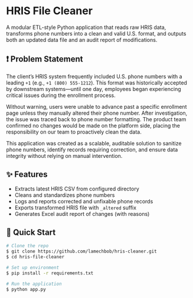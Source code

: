 # HRIS File Cleaner

A modular ETL-style Python application that reads raw HRIS data, transforms phone numbers into a clean and valid U.S. format, and outputs both an updated data file and an audit report of modifications.

## ❗ Problem Statement

The client’s HRIS system frequently included U.S. phone numbers with a leading `+1` (e.g., `+1 (800) 555-1212`). This format was historically accepted by downstream systems—until one day, employees began experiencing critical issues during the enrollment process.

Without warning, users were unable to advance past a specific enrollment page unless they manually altered their phone number. After investigation, the issue was traced back to phone number formatting. The product team confirmed no changes would be made on the platform side, placing the responsibility on our team to proactively clean the data.

This application was created as a scalable, auditable solution to sanitize phone numbers, identify records requiring correction, and ensure data integrity without relying on manual intervention.

## ✨ Features

- Extracts latest HRIS CSV from configured directory
- Cleans and standardizes phone numbers
- Logs and reports corrected and unfixable phone records
- Exports transformed HRIS file with `_altered` suffix
- Generates Excel audit report of changes (with reasons)

## 🚀 Quick Start

```bash
# Clone the repo
$ git clone https://github.com/lamechbob/hris-cleaner.git
$ cd hris-file-cleaner

# Set up environment
$ pip install -r requirements.txt

# Run the application
$ python app.py
